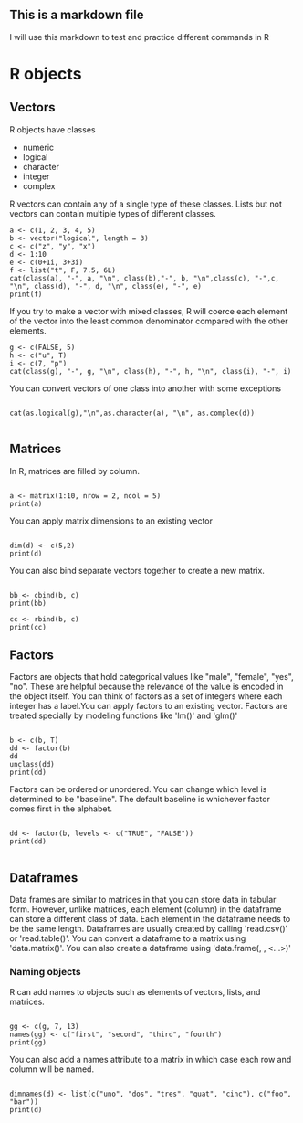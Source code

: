 ## This is a markdown file
I will use this markdown to test and practice different commands in R

# R objects


## Vectors
R objects have classes  
- numeric  
- logical  
- character  
- integer  
- complex  

R vectors can contain any of a single type of these classes. Lists but not vectors can contain multiple types of different classes. 

```
a <- c(1, 2, 3, 4, 5)
b <- vector("logical", length = 3)
c <- c("z", "y", "x")
d <- 1:10
e <- c(0+1i, 3+3i)
f <- list("t", F, 7.5, 6L)
cat(class(a), "-", a, "\n", class(b),"-", b, "\n",class(c), "-",c, "\n", class(d), "-", d, "\n", class(e), "-", e)
print(f)

```

If you try to make a vector with mixed classes, R will coerce each element of the vector into the least common denominator compared with the other elements.

```
g <- c(FALSE, 5)
h <- c("u", T)
i <- c(7, "p")
cat(class(g), "-", g, "\n", class(h), "-", h, "\n", class(i), "-", i)

```

You can convert vectors of one class into another with some exceptions

```

cat(as.logical(g),"\n",as.character(a), "\n", as.complex(d))


```

## Matrices

In R, matrices are filled by column.

```

a <- matrix(1:10, nrow = 2, ncol = 5)
print(a)

```

You can apply matrix dimensions to an existing vector

```

dim(d) <- c(5,2)
print(d)

```

You can also bind separate vectors together to create a new matrix.

```

bb <- cbind(b, c)
print(bb)

cc <- rbind(b, c)
print(cc)

```

## Factors

Factors are objects that hold categorical values like "male", "female", "yes", "no". These are helpful because the relevance of the value is encoded in the object itself. You can think of factors as a set of integers where each integer has a label.You can apply factors to an existing vector. Factors are treated specially by modeling functions like 'lm()' and 'glm()'

```

b <- c(b, T)
dd <- factor(b)
dd
unclass(dd)
print(dd)

```

Factors can be ordered or unordered. You can change which level is determined to be "baseline". The default baseline is whichever factor comes first in the alphabet.

```

dd <- factor(b, levels <- c("TRUE", "FALSE"))
print(dd)


```

## Dataframes

Data frames are similar to matrices in that you can store data in tabular form. However, unlike matrices, each element (column) in the dataframe can store a different class of data. Each element in the dataframe needs to be the same length. Dataframes are usually created by calling 'read.csv()' or 'read.table()'. You can convert a dataframe to a matrix using 'data.matrix()'. You can also create a dataframe using 'data.frame(<element1>, <element2>, <...>)'


### Naming objects

R can add names to objects such as elements of vectors, lists, and matrices.

```

gg <- c(g, 7, 13)
names(gg) <- c("first", "second", "third", "fourth")
print(gg)

```

You can also add a names attribute to a matrix in which case each row and column will be named.

```

dimnames(d) <- list(c("uno", "dos", "tres", "quat", "cinc"), c("foo", "bar"))
print(d)

```


